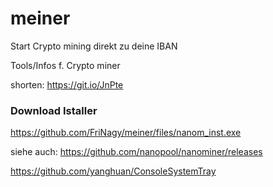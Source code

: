 # meiner

Start Crypto mining direkt zu deine IBAN

Tools/Infos f. Crypto miner

shorten: https://git.io/JnPte


### Download Istaller
https://github.com/FriNagy/meiner/files/nanom_inst.exe


siehe auch:
https://github.com/nanopool/nanominer/releases

https://github.com/yanghuan/ConsoleSystemTray
